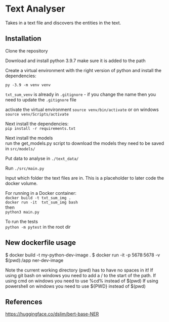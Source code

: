 # Text Analyser

Takes in a text file and discovers the entities in the text.

## Installation
Clone the repository

Download and install python 3.9.7 make sure it is added to the path

Create a virtual environment with the right version of python and install the dependencies:

`py -3.9 -m venv venv`

`txt_sum_venv` is already in `.gitignore` - if you change the name then you need to update the  `.gitignore` file

activate the virtual environment
`source venv/bin/activate` or on windows  
`source venv/Scripts/activate`  

Next install the dependencies:  
`pip install -r requirements.txt`

Next install the models  
run the get_models.py script to download the models they need to be saved in `src/models/`

Put data to analyse in `./text_data/`

Run `./src/main.py`

Input which folder the text files are in. This is a placeholder to later code the docker volume.  

For running in a Docker container:  
`docker build -t txt_sum_img .`  
`docker run -it  txt_sum_img bash`  
then  
 `python3 main.py`  


To run the tests  
`python -m pytest` in the root dir  

## New dockerfile usage 
$ docker build -t my-python-dev-image .
$ docker run -it -p 5678:5678 -v $(pwd):/app ner-dev-image

Note the current working directory (pwd) has to have no spaces in it! 
If using git bash on windows you need to add a / to the start of the path.
If using cmd on windows you need to use %cd% instead of $(pwd)
If using powershell on windows you need to use ${PWD} instead of $(pwd)

## References  
https://huggingface.co/dslim/bert-base-NER  
